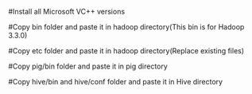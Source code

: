 #Install all Microsoft VC++ versions

#Copy bin folder and paste it in hadoop directory(This bin is for Hadoop 3.3.0)


#Copy etc folder and paste it in hadoop directory(Replace existing files)


#Copy pig/bin folder and paste it in pig directory


#Copy hive/bin and hive/conf folder and paste it in Hive directory
